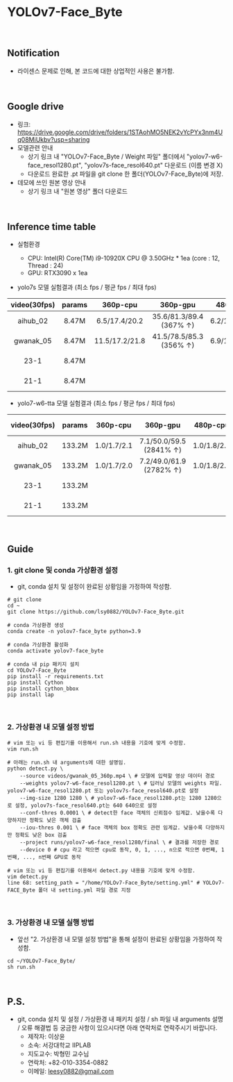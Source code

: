 # YOLOv7-Face_Byte
<br>

## Notification
* 라이센스 문제로 인해, 본 코드에 대한 상업적인 사용은 불가함.
<br>

## Google drive
* 링크: https://drive.google.com/drive/folders/1STAohMO5NEK2vYcPYx3nm4Uq08MiUkbv?usp=sharing
* 모델관련 안내
    * 상기 링크 내 "YOLOv7-Face_Byte / Weight 파일" 폴더에서 "yolov7-w6-face_resol1280.pt", "yolov7s-face_resol640.pt" 다운로드 (이름 변경 X)
    * 다운로드 완료한 .pt 파일을 git clone 한 폴더(YOLOv7-Face_Byte)에 저장.
* 데모에 쓰인 원본 영상 안내
    * 상기 링크 내 "원본 영상" 폴더 다운로드
<br>

## Inference time table
* 실험환경
    * CPU: Intel(R) Core(TM) i9-10920X CPU @ 3.50GHz * 1ea (core : 12, Thread : 24)
    * GPU: RTX3090 x 1ea

* yolo7s 모델 실험결과 (최소 fps / 평균 fps / 최대 fps)

| video(30fps) | params |    360p-cpu    |        360p-gpu         |   480p-cpu    |        480p-gpu         |   1080p-cpu    |       1080p-gpu        |    4k-cpu     |         4k-gpu         |
|:------------:|:------:|:--------------:|:-----------------------:|:-------------:|:-----------------------:|:--------------:|:----------------------:|:-------------:|:----------------------:|
|   aihub_02   | 8.47M  | 6.5/17.4/20.2  | 35.6/81.3/89.4 (367% ↑) | 6.2/15.0/19.7 | 44.1/78.4/88.6 (423% ↑) | 3.6/13.7/20.3  | 39.4/73.7/78.0(438% ↑) |               |                        |
|  gwanak_05   | 8.47M  | 11.5/17.2/21.8 | 41.5/78.5/85.3 (356% ↑) | 6.9/17.3/20.2 | 61.7/77.8/84.6 (350% ↑) | 10.1/15.6/20.7 | 36.6/74.1/80.3(375% ↑) |               |                        |
|     23-1     | 8.47M  |                |                         |               |                         |                |                        | 7.0/14.3/18.4 | 40.7/61.7/78.8(311% ↑) |
|     21-1     | 8.47M  |                |                         |               |                         |                |                        | 6.6/13.7/17.9 | 41.0/60.9/76.9(345% ↑) | 
* yolo7-w6-tta 모델 실험결과 (최소 fps / 평균 fps / 최대 fps)

| video(30fps) | params |  360p-cpu   |        360p-gpu         |  480p-cpu   |        480p-gpu         |  1080p-cpu  |        1080p-gpu        |   4k-cpu    |         4k-gpu          |
|:------------:|:------:|:-----------:|:-----------------------:|:-----------:|:-----------------------:|:-----------:|:-----------------------:|:-----------:|:-----------------------:|
|   aihub_02   | 133.2M | 1.0/1.7/2.1 | 7.1/50.0/59.5 (2841% ↑) | 1.0/1.8/2.1 | 6.8/49.5/59.1 (2650% ↑) | 1.0/1.8/2.2 | 5.1/48.2/58.9 (2578% ↑) |             |                         |
|  gwanak_05   | 133.2M | 1.0/1.7/2.0 | 7.2/49.0/61.9 (2782% ↑) | 1.0/1.8/2.1 | 7.0/48.5/60.8 (2594% ↑) | 1.0/1.8/2.2 | 6.5/48.2/59.2 (2578% ↑) |             |                         |
|     23-1     | 133.2M |             |                         |             |                         |             |                         | 1.2/1.8/2.4 | 27.1/55.2/61.3(2967% ↑) |
|     21-1     | 133.2M |             |                         |             |                         |             |                         | 1.1/1.8/2.3 | 30.8/54.4/57.5(2922% ↑) | 
<br>

## Guide
### 1. git clone 및 conda 가상환경 설정
* git, conda 설치 및 설정이 완료된 상황임을 가정하여 작성함.
```shell
# git clone
cd ~
git clone https://github.com/lsy0882/YOLOv7-Face_Byte.git

# conda 가상환경 생성
conda create -n yolov7-face_byte python=3.9

# conda 가상환경 활성화
conda activate yolov7-face_byte

# conda 내 pip 패키지 설치
cd YOLOv7-Face_Byte
pip install -r requirements.txt
pip install Cython
pip install cython_bbox
pip install lap
```
<br>

### 2. 가상환경 내 모델 설정 방법
```shell
# vim 또는 vi 등 편집기를 이용해서 run.sh 내용을 기호에 맞게 수정함.
vim run.sh

# 아래는 run.sh 내 arguments에 대한 설명임.
python detect.py \
    --source videos/gwanak_05_360p.mp4 \ # 모델에 입력할 영상 데이터 경로
    --weights yolov7-w6-face_resol1280.pt \ # 딥러닝 모델의 weights 파일. yolov7-w6-face_resol1280.pt 또는 yolov7s-face_resol640.pt로 설정
    --img-size 1280 1280 \ # yolov7-w6-face_resol1280.pt는 1280 1280으로 설정, yolov7s-face_resol640.pt는 640 640으로 설정
    --conf-thres 0.0001 \ # detect한 face 객체의 신뢰점수 임계값. 낮을수록 다양하지만 정확도 낮은 객체 검출
    --iou-thres 0.001 \ # face 객체의 box 정확도 관련 임계값. 낮을수록 다양하지만 정확도 낮은 box 검출
    --project runs/yolov7-w6-face_resol1280/final \ # 결과를 저장한 경로
    --device 0 # cpu 라고 적으면 cpu로 동작, 0, 1, ..., n으로 적으면 0번째, 1번째, ..., n번째 GPU로 동작

# vim 또는 vi 등 편집기를 이용해서 detect.py 내용을 기호에 맞게 수정함.
vim detect.py
line 68: setting_path = "/home/YOLOv7-Face_Byte/setting.yml" # YOLOv7-FACE_Byte 폴더 내 setting.yml 파일 경로 지정

```
<br>

### 3. 가상환경 내 모델 실행 방법
* 앞선 "2. 가상환경 내 모델 설정 방법"을 통해 설정이 완료된 상황임을 가정하여 작성함.
```
cd ~/YOLOv7-Face_Byte/
sh run.sh
```
<br>

## P.S.
* git, conda 설치 및 설정 / 가상환경 내 패키치 설정 / sh 파일 내 arguments 설명 / 오류 해결법 등 궁금한 사항이 있으시다면 아래 연락처로 연락주시기 바랍니다.
    * 제작자: 이상윤
    * 소속: 서강대학교 IIPLAB
    * 지도교수: 박형민 교수님
    * 연락처: +82-010-3354-0882
    * 이메일: leesy0882@gmail.com
